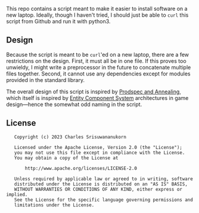 This repo contains a script meant to make it easier to install software on a new laptop. Ideally, though I haven't tried, I should just be able to `curl` this script from Github and run it with python3.

## Design
Because the script is meant to be `curl`'ed on a new laptop, there are a few restrictions on the design. First, it must all be in one file. If this proves too unwieldy, I might write a preprocessor in the future to concatenate multiple files together. Second, it cannot use any dependencies except for modules provided in the standard library.

The overall design of this script is inspired by [Prodspec and Annealing](https://www.usenix.org/publications/loginonline/prodspec-and-annealing-intent-based-actuation-google-production), which itself is inspired by [Entity Component System](https://en.wikipedia.org/wiki/Entity_component_system) architectures in game design—hence the somewhat odd naming in the script.

## License
```
   Copyright (c) 2023 Charles Srisuwananukorn

   Licensed under the Apache License, Version 2.0 (the "License");
   you may not use this file except in compliance with the License.
   You may obtain a copy of the License at

       http://www.apache.org/licenses/LICENSE-2.0

   Unless required by applicable law or agreed to in writing, software
   distributed under the License is distributed on an "AS IS" BASIS,
   WITHOUT WARRANTIES OR CONDITIONS OF ANY KIND, either express or implied.
   See the License for the specific language governing permissions and
   limitations under the License.
```
